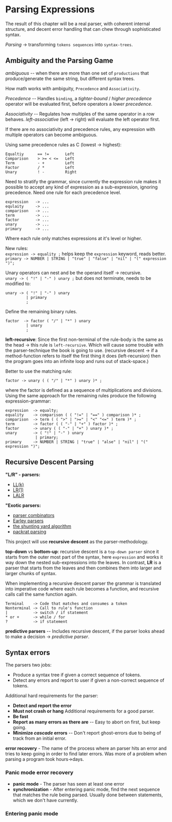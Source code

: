 # Parsing Expressions

The result of this chapter will be a real parser, with coherent internal
structure, and decent error handling that can chew through sophisticated syntax.

_Parsing_ -> transforming `tokens sequences` into `syntax-trees`.


## Ambiguity and the Parsing Game

_ambiguous_ -- when there are more than one set of `productions` that
produce/generate the same string, but different syntax trees.

How math works with ambiguity, `Precedence` and `Associativity`.

_Precedence_ -- Handles `binding`, a _tighter-bound_ / _higher precedence_
operator will be evaluated first, before operators a _lower precedence_.

_Associativity_ -- Regulates how multiples of the same operator in a row
behaves. _left-associative_ (left -> right) will evaluate the left operator
first.

If there are no associativity and precedence rules, any expression with multiple
operators can become ambiguous.

Using same precedence rules as C (lowest -> highest):
```
Equaltiy      == !=       Left
Comparison    > >= < <=   Left
Term          - +         Left
Factor        / *         Left
Unary         ! -         Right
```

Need to stratify the grammar, since currently the expression rule makes it
possible to accept any kind of expression as a sub-expression, ignoring
precedence. Need one rule for each precedence level.

```
expression   -> ...
equlaity     -> ...
comparison   -> ...
term         -> ...
factor       -> ...
unary        -> ...
primary      -> ...
```

Where each rule only matches expressions at it's level or higher.

New rules:  
`expression -> equality ;` helps keep the `expression` keyword, reads better.  
`primary -> NUMBER | STRING | "true" | "false" | "nil" | "(" expression ")";`  

Unary operators can nest and be the operand itself -> recursive.  
`unary -> ( "!" | "-" ) unary ;`
but does not terminate, needs to be modified to:
```
unary -> ( "!" | "-" ) unary
         | primary
         ;
```

Define the remaining binary rules.
```
factor  -> factor ( "/" | "*" ) unary
         | unary
         ;
```

__left-recursive__: Since the first non-terminal of the rule-body is the same as
the head -> this rule is `left-recursive`. Which will cause some trouble with
the parser-technique the book is going to use. (recursive descent -> if a
method-function refers to itself the first thing it does (left-recursion) then
the program goes into an infinite loop and runs out of stack-space.)

Better to use the matching rule:
```
factor -> unary ( ( "/" | "*" ) unary )* ;
```
where the factor is defined as a sequence of multiplications and divisions.
Using the same approach for the remaining rules produce the following
expression-grammar:
```
expression  -> equalty;
equality    -> comparison ( ( "!=" | "==" ) comparison )* ;
comparison  -> term ( ( ">" | ">=" | "<" "<=" ) term )* ;
term        -> factor ( ( "-" | "+" ) factor )* ;
factor      -> unary ( ( "-" | "+" ) unary )* ;
unary       -> ( "!" | "-" ) unary
             | primary;
primary     -> NUMBER | STRING | "true" | "alse" | "nil" | "(" expression ")";
```


## Recursive Descent Parsing

__"L/R" - parsers:__
* [LL(k)](https://en.wikipedia.org/wiki/LL_parser)
* [LR(1)](https://en.wikipedia.org/wiki/LR_parser)
* [LALR](https://en.wikipedia.org/wiki/LALR_parser)

__"Exotic parsers:__
* [parser combinators](https://en.wikipedia.org/wiki/Parser_combinator)
* [Earley parsers](https://en.wikipedia.org/wiki/Earley_parser)
* [the shunting yard algorithm](https://en.wikipedia.org/wiki/Shunting-yard_algorithm)
* [packrat parsing](https://en.wikipedia.org/wiki/Parsing_expression_grammar)


This project will use __recursive descent__ as the parser-methodology.

__top-down__ vs __bottom-up__: recursive descent is a `top-down parser` since it
starts from the outer most part of the syntax, here `expression` and works it
way down the nested sub-expressions into the leaves. In contrast, __LR__ is a
parser that starts from the leaves and then combines them into larger and larger
chunks of syntax.

When implementing a recursive descent parser the grammar is translated into
imperative code where each rule becomes a function, and recursive calls call the
same function again.
```
Terminal    -> Code that matches and consumes a token
Nonterminal -> Call to rule's function
|           -> switch / if statement
* or +      -> while / for
?           -> if statement
```

__predictive parsers__ -- Includes recursive descent, if the parser looks ahead
to make a decision -> _predictive parser_.


## Syntax errors

The parsers two jobs:
* Produce a syntax tree if given a correct sequence of tokens.
* Detect any errors and report to user if given a non-correct sequence of
tokens.

Additional hard requirements for the parser:
* __Detect and report the error__
* __Must not crash or hang__
Additional requirements for a good parser.
* __Be fast__
* __Report as many errors as there are__ -- Easy to abort on first, but keep
going.
* __Minimize _cascade_ errors__ -- Don't report ghost-errors due to being of
track from an initial error.

__error recovery__ - The name of the process where an parser hits an error and
tries to keep going in order to find later errors. Was more of a problem when
parsing a program took hours->days.


### Panic mode error recovery

* __panic mode__ - The parser has seen at least one error
* __synchronization__ - After entering panic mode, find the next sequence that
matches the rule being parsed. Usually done between statements, which we don't
have currently.


### Entering panic mode
